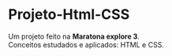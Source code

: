 # Projeto-Html-CSS

Um projeto feito na **Maratona explore 3**.<br>
Conceitos estudados e aplicados: HTML e CSS.

